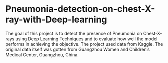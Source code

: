 # Pneumonia-detection-on-chest-X-ray-with-Deep-learning
The goal of this project is to detect the presence of Pneumonia on Chest-X-rays using Deep Learning Techniques and to evaluate how well the model performs in achieving the objective. The project used data from Kaggle. The original data itself was gotten from Guangzhou Women and Children’s Medical Center, Guangzhou, China. 
